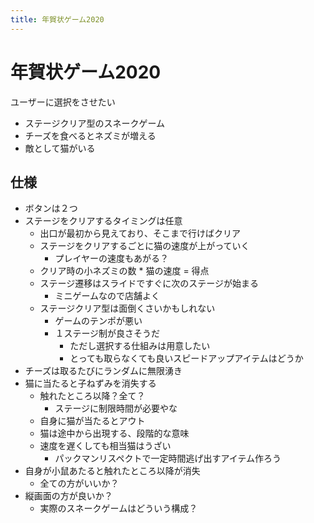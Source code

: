 ```yaml
---
title: 年賀状ゲーム2020
---
```


# 年賀状ゲーム2020

ユーザーに選択をさせたい

* ステージクリア型のスネークゲーム
* チーズを食べるとネズミが増える
* 敵として猫がいる

## 仕様

* ボタンは２つ
* ステージをクリアするタイミングは任意
    * 出口が最初から見えており、そこまで行けばクリア
    * ステージをクリアするごとに猫の速度が上がっていく
        * プレイヤーの速度もあがる？
    * クリア時の小ネズミの数 * 猫の速度 = 得点
    * ステージ遷移はスライドですぐに次のステージが始まる
        * ミニゲームなので店舗よく
    * ステージクリア型は面倒くさいかもしれない
        * ゲームのテンポが悪い
        * １ステージ制が良さそうだ
            * ただし選択する仕組みは用意したい
            * とっても取らなくても良いスピードアップアイテムはどうか
* チーズは取るたびにランダムに無限湧き
* 猫に当たると子ねずみを消失する
    * 触れたところ以降？全て？
        * ステージに制限時間が必要やな
    * 自身に猫が当たるとアウト
    * 猫は途中から出現する、段階的な意味
    * 速度を遅くしても相当猫はうざい
        * パックマンリスペクトで一定時間逃げ出すアイテム作ろう
* 自身が小鼠あたると触れたところ以降が消失
    * 全ての方がいいか？
* 縦画面の方が良いか？
    * 実際のスネークゲームはどういう構成？
